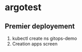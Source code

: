 # argotest

## Premier deployement

1)  kubectl create ns gitops-demo
2)  Creation apps 
    screen
